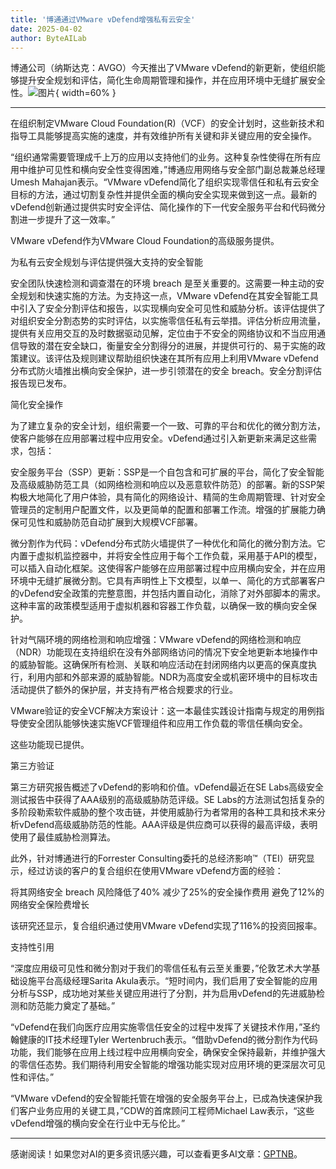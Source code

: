 ```yaml
---
title: '博通通过VMware vDefend增强私有云安全'
date: 2025-04-02
author: ByteAILab
---
```


博通公司（纳斯达克：AVGO）今天推出了VMware vDefend的新更新，使组织能够提升安全规划和评估，简化生命周期管理和操作，并在应用环境中无缝扩展安全性。![图片](https://ai-techpark.com/wp-content/uploads/Broadcom-Enhances.jpg){ width=60% }

---
在组织制定VMware Cloud Foundation(R)（VCF）的安全计划时，这些新技术和指导工具能够提高实施的速度，并有效维护所有关键和非关键应用的安全操作。

“组织通常需要管理成千上万的应用以支持他们的业务。这种复杂性使得在所有应用中维护可见性和横向安全性变得困难，”博通应用网络与安全部门副总裁兼总经理Umesh Mahajan表示。“VMware vDefend简化了组织实现零信任和私有云安全目标的方法，通过切割复杂性并提供全面的横向安全实现来做到这一点。最新的vDefend创新通过提供实时安全评估、简化操作的下一代安全服务平台和代码微分割进一步提升了这一效率。”

VMware vDefend作为VMware Cloud Foundation的高级服务提供。

为私有云安全规划与评估提供强大支持的安全智能

安全团队快速检测和调查潜在的环境 breach 是至关重要的。这需要一种主动的安全规划和快速实施的方法。为支持这一点，VMware vDefend在其安全智能工具中引入了安全分割评估和报告，以实现横向安全可见性和威胁分析。该评估提供了对组织安全分割态势的实时评估，以实施零信任私有云举措。评估分析应用流量，提供有关应用交互的及时数据驱动见解，定位由于不安全的网络协议和不当应用通信导致的潜在安全缺口，衡量安全分割得分的进展，并提供可行的、易于实施的政策建议。该评估及规则建议帮助组织快速在其所有应用上利用VMware vDefend分布式防火墙推出横向安全保护，进一步引领潜在的安全 breach。安全分割评估报告现已发布。

简化安全操作

为了建立复杂的安全计划，组织需要一个一致、可靠的平台和优化的微分割方法，使客户能够在应用部署过程中应用安全。vDefend通过引入新更新来满足这些需求，包括：

安全服务平台（SSP）更新：SSP是一个自包含和可扩展的平台，简化了安全智能及高级威胁防范工具（如网络检测和响应以及恶意软件防范）的部署。新的SSP架构极大地简化了用户体验，具有简化的网络设计、精简的生命周期管理、针对安全管理员的定制用户配置文件，以及更简单的配置和部署工作流。增强的扩展能力确保可见性和威胁防范自动扩展到大规模VCF部署。

微分割作为代码：vDefend分布式防火墙提供了一种优化和简化的微分割方法。它内置于虚拟机监控器中，并将安全性应用于每个工作负载，采用基于API的模型，可以插入自动化框架。这使得客户能够在应用部署过程中应用横向安全，并在应用环境中无缝扩展微分割。它具有声明性上下文模型，以单一、简化的方式部署客户的vDefend安全政策的完整意图，并包括内置自动化，消除了对外部脚本的需求。这种丰富的政策模型适用于虚拟机器和容器工作负载，以确保一致的横向安全保护。

针对气隔环境的网络检测和响应增强：VMware vDefend的网络检测和响应（NDR）功能现在支持组织在没有外部网络访问的情况下安全地更新本地操作中的威胁智能。这确保所有检测、关联和响应活动在封闭网络内以更高的保真度执行，利用内部和外部来源的威胁智能。NDR为高度安全或机密环境中的目标攻击活动提供了额外的保护层，并支持有严格合规要求的行业。

VMware验证的安全VCF解决方案设计：这一本最佳实践设计指南与规定的用例指导使安全团队能够快速实施VCF管理组件和应用工作负载的零信任横向安全。

这些功能现已提供。

第三方验证

第三方研究报告概述了vDefend的影响和价值。vDefend最近在SE Labs高级安全测试报告中获得了AAA级别的高级威胁防范评级。SE Labs的方法测试包括复杂的多阶段勒索软件威胁的整个攻击链，并使用威胁行为者常用的各种工具和技术来分析vDefend高级威胁防范的性能。AAA评级是供应商可以获得的最高评级，表明使用了最佳威胁检测算法。

此外，针对博通进行的Forrester Consulting委托的总经济影响™（TEI）研究显示，经过访谈的客户的复合组织在使用VMware vDefend方面的经验：

将其网络安全 breach 风险降低了40%
减少了25%的安全操作费用
避免了12%的网络安全保险费增长

该研究还显示，复合组织通过使用VMware vDefend实现了116%的投资回报率。

支持性引用

“深度应用级可见性和微分割对于我们的零信任私有云至关重要，”伦敦艺术大学基础设施平台高级经理Sarita Akula表示。“短时间内，我们启用了安全智能的应用分析与SSP，成功地对某些关键应用进行了分割，并为启用vDefend的先进威胁检测和防范能力奠定了基础。”

“vDefend在我们向医疗应用实施零信任安全的过程中发挥了关键技术作用，”圣约翰健康的IT技术经理Tyler Wertenbruch表示。“借助vDefend的微分割作为代码功能，我们能够在应用上线过程中应用横向安全，确保安全保持最新，并维护强大的零信任态势。我们期待利用安全智能的增强功能实现对应用环境的更深层次可见性和评估。”

“VMware vDefend的安全智能托管在增强的安全服务平台上，已成為快速保护我们客户业务应用的关键工具，”CDW的首席顾问工程师Michael Law表示，“这些vDefend增强的横向安全在行业中无与伦比。”

---
感谢阅读！如果您对AI的更多资讯感兴趣，可以查看更多AI文章：[GPTNB](https://gptnb.com)。